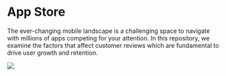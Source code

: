 # App Store

The ever-changing mobile landscape is a challenging space to navigate with millions of apps competing for your attention. In this repository, we examine the factors that affect customer reviews which are fundamental to drive user growth and retention. 

![](./src/images/app_store.gif)
